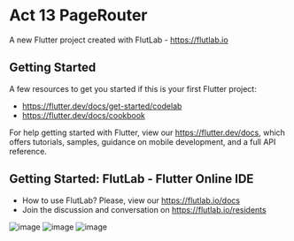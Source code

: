 # Act 13 PageRouter

A new Flutter project created with FlutLab - https://flutlab.io

## Getting Started

A few resources to get you started if this is your first Flutter project:

- https://flutter.dev/docs/get-started/codelab
- https://flutter.dev/docs/cookbook

For help getting started with Flutter, view our
https://flutter.dev/docs, which offers tutorials,
samples, guidance on mobile development, and a full API reference.

## Getting Started: FlutLab - Flutter Online IDE

- How to use FlutLab? Please, view our https://flutlab.io/docs
- Join the discussion and conversation on https://flutlab.io/residents


![image](https://github.com/estrellapopo123/Act13_PageRouter/assets/144378353/5cf9a58b-774d-4adc-b2ea-9306c5c1797f)
![image](https://github.com/estrellapopo123/Act13_PageRouter/assets/144378353/8fce3b24-4a75-491f-a8c6-9f91ee3fb8a6)
![image](https://github.com/estrellapopo123/Act13_PageRouter/assets/144378353/c95e23b3-b638-406f-9a5e-cb833a0339df)


